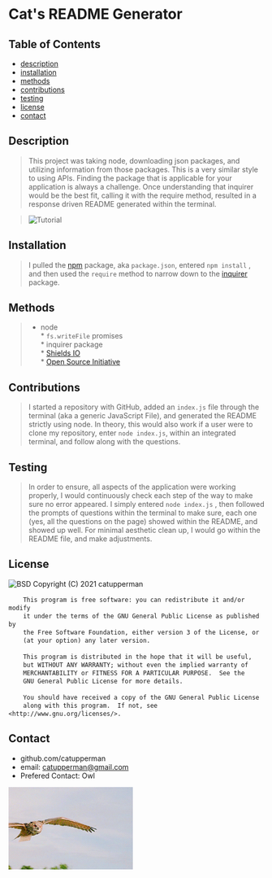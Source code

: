 
# Cat's README Generator
## Table of Contents
* [description](#description)
* [installation](#installation)
* [methods](#methods)
* [contributions](#contributions)
* [testing](#testing)
* [license](#license)
* [contact](#contact)


## Description
> This project was taking node, downloading json packages, and utilizing information from those packages.  This is a very similar style to using APIs.  Finding the package that is applicable for your application is always a challenge.  Once understanding that inquirer would be the best fit, calling it with the require method, resulted in a response driven README generated within the terminal.

>![Tutorial](./images/README.gif)
## Installation
> I pulled the [npm](https://www.npmjs.com/) package, aka ```package.json```, entered ```npm install``` , and then used the ```require``` method to narrow down to the [inquirer](https://www.npmjs.com/package/inquirer) package.
## Methods
>  * node <br> * ```fs.writeFile```  promises <br> * inquirer package<br> * [Shields IO](https://shields.io/category/license) <br> * [Open Source Initiative](https://opensource.org/licenses/BSD-3-Clause) 
## Contributions
> I started a repository with GitHub, added an ```index.js``` file through the terminal (aka a generic JavaScript File), and generated the README strictly using node.  In theory, this would also work if a user were to clone my repository, enter ```node index.js```, within an integrated terminal, and follow along with the questions.
## Testing
> In order to ensure, all aspects of the application were working properly, I would continuously check each step of the way to make sure no error appeared.  I simply entered ```node index.js``` , then followed the prompts of questions within the terminal to make sure, each one (yes, all the questions on the page) showed within the README, and showed up well. For minimal aesthetic clean up, I would go within the README file, and make adjustments.
## License
![BSD](https://img.shields.io/badge/License-GPL-blue)
Copyright (C) 2021 catupperman

        This program is free software: you can redistribute it and/or modify
        it under the terms of the GNU General Public License as published by
        the Free Software Foundation, either version 3 of the License, or
        (at your option) any later version.
        
        This program is distributed in the hope that it will be useful,
        but WITHOUT ANY WARRANTY; without even the implied warranty of
        MERCHANTABILITY or FITNESS FOR A PARTICULAR PURPOSE.  See the
        GNU General Public License for more details.
        
        You should have received a copy of the GNU General Public License
        along with this program.  If not, see <http://www.gnu.org/licenses/>.
## Contact
* github.com/catupperman
* email:  catupperman@gmail.com
* Prefered Contact: Owl 


![Owl](./images/owl.gif)
            